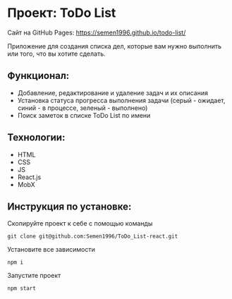 # Проект: ToDo List
Сайт на GitHub Pages: https://semen1996.github.io/todo-list/ 

Приложение для создания списка дел, которые вам нужно выполнить или того, что вы хотите сделать.

## Функционал:

* Добавление, редактирование и удаление задач и их описания
* Установка статуса прогресса выполнения задачи (серый - ожидает, синий - в процессе, зеленый - выполнено)
* Поиск заметок в списке ToDo List по имени

## Технологии: 

* HTML
* CSS
* JS
* React.js
* MobX

## Инструкция по установке: 


Скопируйте проект к себе с помощью команды

```
git clone git@github.com:Semen1996/ToDo_List-react.git
```

Установите все зависимости

```
npm i
```

Запустите проект

```
npm start
```